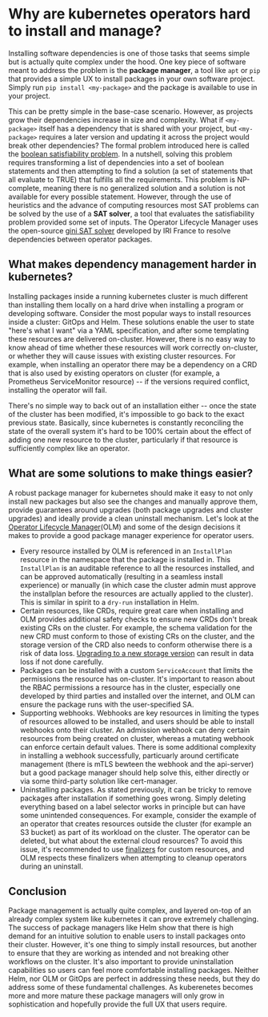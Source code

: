 # Why are kubernetes operators hard to install and manage?

Installing software dependencies is one of those tasks that seems simple but is actually quite complex under the hood. One key piece of software meant to address the problem is the **package manager**, a tool like `apt` or `pip` that provides a simple UX to install packages in your own software project. Simply run `pip install <my-package>` and the package is available to use in your project. 

This can be pretty simple in the base-case scenario. However, as projects grow their dependencies increase in size and complexity. What if `<my-package>` itself has a dependency that is shared with your project, but `<my-package>` requires a later version and updating it across the project would break other dependencies? The formal problem introduced here is called the [boolean satisfiability problem](https://en.wikipedia.org/wiki/Boolean_satisfiability_problem). In a nutshell, solving this problem requires transforming a list of dependencies into a set of boolean statements and then attempting to find a solution (a set of statements that all evaluate to TRUE) that fulfills all the requirements. This problem is NP-complete, meaning there is no generalized solution and a solution is not available for every possible statement. However, through the use of heuristics and the advance of computing resources most SAT problems can be solved by the use of a **SAT solver**, a tool that evaluates the satisfiability problem provided some set of inputs. The Operator Lifecycle Manager uses the open-source [gini SAT solver](https://github.com/irifrance/gini) developed by IRI France to resolve dependencies between operator packages. 

## What makes dependency management harder in kubernetes? 

Installing packages inside a running kubernetes cluster is much different than installing them locally on a hard drive when installing a program or developing software. Consider the most popular ways to install resources inside a cluster: GitOps and Helm. These solutions enable the user to state "here's what I want" via a YAML specification, and after some templating these resources are delivered on-cluster. However, there is no easy way to know ahead of time whether these resources will work correctly on-cluster, or whether they will cause issues with existing cluster resources. For example, when installing an operator there may be a dependency on a CRD that is also used by existing operators on cluster (for example, a Prometheus ServiceMonitor resource) -- if the versions required conflict, installing the operator will fail. 

There's no simple way to back out of an installation either -- once the state of the cluster has been modified, it's impossible to go back to the exact previous state. Basically, since kubernetes is constantly reconciling the state of the overall system it's hard to be 100% certain about the effect of adding one new resource to the cluster, particularly if that resource is sufficiently complex like an operator. 

## What are some solutions to make things easier? 

A robust package manager for kubernetes should make it easy to not only install new packages but also see the changes and manually approve them, provide guarantees around upgrades (both package upgrades and cluster upgrades) and ideally provide a clean uninstall mechanism. Let's look at the [Operator Lifecycle Manager](https://github.com/operator-framework/operator-lifecycle-manager)(OLM) and some of the design decisions it makes to provide a good package manager experience for operator users. 
* Every resource installed by OLM is referenced in an `InstallPlan` resource in the namespace that the package is installed in. This `InstallPlan` is an auditable reference to all the resources installed, and can be approved automatically (resulting in a seamless install experience) or manually (in which case the cluster admin must approve the installplan before the resources are actually applied to the cluster). This is similar in spirit to a `dry-run` installation in Helm. 
* Certain resources, like CRDs, require great care when installing and OLM provides additional safety checks to ensure new CRDs don't break existing CRs on the cluster. For example, the schema validation for the new CRD must conform to those of existing CRs on the cluster, and the storage version of the CRD also needs to conform otherwise there is a risk of data loss. [Upgrading to a new storage version](https://kubernetes.io/docs/tasks/extend-kubernetes/custom-resources/custom-resource-definition-versioning/#upgrade-existing-objects-to-a-new-stored-version) can result in data loss if not done carefully. 
* Packages can be installed with a custom `ServiceAccount` that limits the permissions the resource has on-cluster. It's important to reason about the RBAC permissions a resource has in the cluster, especially one developed by third parties and installed over the internet, and OLM can ensure the package runs with the user-specified SA. 
* Supporting webhooks. Webhooks are key resources in limiting the types of resources allowed to be installed, and users should be able to install webhooks onto their cluster. An admission webhook can deny certain resources from being created on cluster, whereas a mutating webhook can enforce certain default values. There is some additional complexity in installing a webhook successfully, particuarly around certificate management (there is mTLS bewteen the webhook and the api-server) but a good package manager should help solve this, either directly or via some third-party solution like cert-manager.
* Uninstalling packages. As stated previously, it can be tricky to remove packages after installation if something goes wrong. Simply deleting everything based on a label selector works in principle but can have some unintended consequences. For example, consider the example of an operator that creates resources outside the cluster (for example an S3 bucket) as part of its workload on the cluster. The operator can be deleted, but what about the external cloud resources? To avoid this issue, it's recommended to use [finalizers](https://kubernetes.io/docs/tasks/extend-kubernetes/custom-resources/custom-resource-definitions/#finalizers) for custom resources, and OLM respects these finalizers when attempting to cleanup operators during an uninstall. 

## Conclusion

Package management is actually quite complex, and layered on-top of an already complex system like kubernetes it can prove extremely challenging. The success of package managers like Helm show that there is high demand for an intuitive solution to enable users to install packages onto their cluster. However, it's one thing to simply install resources, but another to ensure that they are working as intended and not breaking other workflows on the cluster. It's also important to provide uninstallation capabilities so users can feel more comfortable installing packages. Neither Helm, nor OLM or GitOps are perfect in addressing these needs, but they do address some of these fundamental challenges. As kuberenetes becomes more and more mature these package managers will only grow in sophistication and hopefully provide the full UX that users require. 